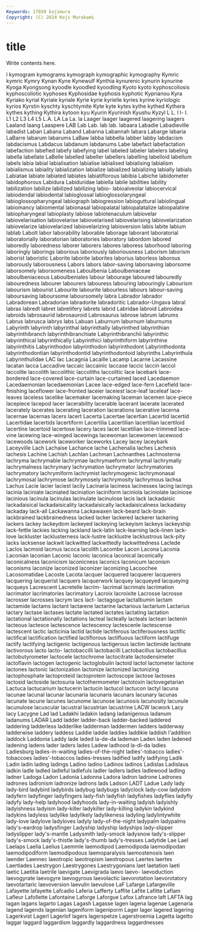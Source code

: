 ```yaml
---
Keywords: 17659 kojimura
Copyright: (C) 2024 Koji Murakami
---
```


# title

Write contents here.



l kymogram kymograms kymograph kymographic kymography Kymric
kymric Kymry Kynan Kyne Kynewulf Kynthia kynurenic kynurin kynurine Kyoga
Kyongsong kyoodle kyoodled kyoodling Kyoto kyoto kyphoscoliosis kyphoscoliotic kyphoses Kyphosidae
kyphosis kyphotic Kyprianou Kyra Kyriako kyrial Kyriale kyriale Kyrie kyrie
kyrielle kyries kyrine kyriologic kyrios Kyrstin kyschty kyschtymite Kyte kyte
kytes kythe kythed Kythera kythes kything Kythira kytoon kyu Kyurin
Kyurinish Kyushu Kyzyl L L. l l- l. L1 L2
L3 L4 L5 L.A. LA La La. la Laager laager
laagered laagering laagers Laaland laang Laaspere LAB Lab Lab. lab
lab. labaara Labadie Labadieville labadist Laban Labana Laband Labanna Labannah
labara Labarge labaria LaBarre labarum labarums LaBaw labba labbella labber
labby labdacism labdacismus Labdacus labdanum labdanums Labe labefact labefactation labefaction
labefied labefy labefying label labeled labeler labelers labeling labella labellate
LaBelle labelled labeller labellers labelling labelloid labellum labels labia labial
labialisation labialise labialised labialising labialism labialismus labiality labialization labialize labialized
labializing labially labials Labiatae labiate labiated labiates labiatiflorous labibia Labiche
labidometer labidophorous Labidura Labiduridae labiella labile labilities lability labilization labilize
labilized labilizing labio- labioalveolar labiocervical labiodendal labiodental labioglossal labioglossolaryngeal labioglossopharyngeal
labiograph labiogression labioguttural labiolingual labiomancy labiomental labionasal labiopalatal labiopalatalize labiopalatine
labiopharyngeal labioplasty labiose labiotenaculum labiovelar labiovelarisation labiovelarise labiovelarised labiovelarising labiovelarization
labiovelarize labiovelarized labiovelarizing labioversion labis labite labium lablab Labolt labor
laborability laborable laborage laborant laboratorial laboratorially laboratorian laboratories laboratory labordom
labored laboredly laboredness laborer laborers labores laboress laborhood laboring laboringly
laborings laborious laboriously laboriousness Laborism laborism laborist laboristic Laborite laborite
laborites laborius laborless laborous laborously laborousness Labors labors labor-saving laborsaving
laborsome laborsomely laborsomeness Laboulbenia Laboulbeniaceae laboulbeniaceous Laboulbeniales labour labourage laboured
labouredly labouredness labourer labourers labouress labouring labouringly Labourism labourism labourist
Labourite labourite labourless labours labour-saving laboursaving laboursome laboursomely labra Labrador
labrador Labradorean Labradorian labradorite labradoritic Labrador-Ungava labral labras labredt labret
labretifery labrets labrid Labridae labroid Labroidea labroids labrosaurid labrosauroid Labrosaurus
labrose labrum labrums Labrus labrusca labrys labs Labuan Laburnum laburnum
laburnums Labyrinth labyrinth labyrinthal labyrinthally labyrinthed labyrinthian labyrinthibranch labyrinthibranchiate Labyrinthibranchii
labyrinthic labyrinthical labyrinthically Labyrinthici labyrinthiform labyrinthine labyrinthitis Labyrinthodon labyrinthodon labyrinthodont
Labyrinthodonta labyrinthodontian labyrinthodontid labyrinthodontoid labyrinths Labyrinthula Labyrinthulidae LAC lac Lacagnia
Lacaille Lacamp Lacarne Lacassine lacatan lacca Laccadive laccaic laccainic laccase
laccic laccin laccol laccolite laccolith laccolithic laccoliths laccolitic lace lacebark
lace-bordered lace-covered lace-curtain lace-curtained laced Lacedaemon Lacedaemonian lacedaemonian Lacee lace-edged
lace-fern Lacefield lace-finishing laceflower lace-fronted laceier laceiest lace-leaf laceleaf lace-leaves
laceless lacelike lacemaker lacemaking laceman lacemen lace-piece lacepiece lacepod lacer
lacerability lacerable lacerant lacerate lacerated lacerately lacerates lacerating laceration lacerations
lacerative lacerna lacernae lacernas lacers lacert Lacerta Lacertae lacertian Lacertid
lacertid Lacertidae lacertids lacertiform Lacertilia Lacertilian lacertilian lacertiloid lacertine lacertoid
lacertose lacery laces lacet lacetilian lace-trimmed lace-vine lacewing lace-winged lacewings
lacewoman lacewomen lacewood lacewoods lacework laceworker laceworks Lacey lacey laceybark
Laceyville Lach Lachaise Lachance lache Lachenalia laches Lachesis lachesis Lachine
Lachish Lachlan Lachman Lachnanthes Lachnosterna lachryma lachrymable lachrymae lachrymaeform lachrymal
lachrymally lachrymalness lachrymary lachrymation lachrymator lachrymatories lachrymatory lachrymiform lachrymist lachrymogenic
lachrymonasal lachrymosal lachrymose lachrymosely lachrymosity lachrymous lachsa Lachus Lacie lacier
laciest lacily Lacinaria laciness lacinesses lacing lacings lacinia laciniate laciniated
laciniation laciniform laciniola laciniolate laciniose lacinious lacinula lacinulas lacinulate lacinulose
lacis lack lackadaisic lackadaisical lackadaisicality lackadaisically lackadaisicalness lackadaisy lackaday lack-all
Lackawanna Lackawaxen lack-beard lack-brain lackbrained lackbrainedness lacked lacker lackered lackerer
lackering lackers lackey lackeydom lackeyed lackeying lackeyism lackeys lackeyship lack-fettle
lackies lacking lackland lack-latin lack-learning lack-linen lack-love lackluster lacklusterness lack-lustre
lacklustre lacklustrous lack-pity lacks lacksense lackwit lackwitted lackwittedly lackwittedness Laclede
Laclos lacmoid lacmus lacoca lacolith Lacombe Lacon Lacona Laconia Laconian
laconian Laconic laconic laconica laconical laconically laconicalness laconicism laconicness laconics
laconicum laconism laconisms laconize laconized laconizer laconizing Lacoochee Lacosomatidae Lacoste
Lacota lacquer lacquered lacquerer lacquerers lacquering lacquerist lacquers lacquerwork lacquey
lacqueyed lacqueying lacqueys Lacrescent Lacretelle lacrim- lacrimal lacrimals lacrimation lacrimator
lacrimatories lacrimatory Lacroix lacroixite Lacrosse lacrosse lacrosser lacrosses lacrym lacs
lact- lactagogue lactalbumin lactam lactamide lactams lactant lactarene lactarine lactarious
lactarium Lactarius lactary lactase lactases lactate lactated lactates lactating lactation
lactational lactationally lactations lacteal lacteally lacteals lactean lactenin lacteous lactesce
lactescence lactescency lactescenle lactescense lactescent lactic lacticinia lactid lactide lactiferous
lactiferousness lactific lactifical lactification lactified lactiflorous lactifluous lactiform lactifuge lactify
lactifying lactigenic lactigenous lactigerous lactim lactimide lactinate lactivorous lacto lacto-
lactobaccilli lactobacilli Lactobacillus lactobacillus lactobutyrometer lactocele lactochrome lactocitrate lactodensimeter lactoflavin
lactogen lactogenic lactoglobulin lactoid lactol lactometer lactone lactones lactonic lactonization
lactonize lactonized lactonizing lactophosphate lactoproteid lactoprotein lactoscope lactose lactoses lactosid
lactoside lactosuria lactothermometer lactotoxin lactovegetarian Lactuca lactucarium lactucerin lactucin lactucol
lactucon lactyl lacuna lacunae lacunal lacunar lacunaria lacunaris lacunars lacunary
lacunas lacunate lacune lacunes lacunome lacunose lacunosis lacunosity lacunule lacunulose
lacuscular lacustral lacustrian lacustrine LACW lacwork Lacy lacy Lacygne Lad
lad Ladakhi ladakin ladang ladanigerous ladanum ladanums LADAR Ladd ladder
ladder-back ladder-backed laddered laddering ladderless ladderlike ladderman laddermen ladders ladderway
ladderwise laddery laddess Laddie laddie laddies laddikie laddish l'addition laddock
Laddonia Laddy lade laded la-de-da lademan Laden laden ladened ladening
ladens lader laders lades Ladew ladhood la-di-da ladies Ladiesburg ladies-in-waiting
ladies-of-the-night ladies'-tobacco ladies'-tobaccoes ladies'-tobaccos ladies-tresses ladified ladify ladifying Ladik Ladin
ladin lading ladings Ladino ladino Ladinos ladinos Ladislas Ladislaus ladkin
ladle ladled ladleful ladlefuls ladler ladlers ladles ladlewood ladling ladner
Ladoga Ladon Ladonia Ladonna Ladora ladron ladrone Ladrones ladrones ladronism
ladronize ladrons lads Ladson LADT Ladue Lady lady lady-bird ladybird
ladybirds ladybug ladybugs ladyclock lady-cow ladydom ladyfern ladyfinger ladyfingers lady-fish
ladyfish ladyfishes ladyflies ladyfly ladyfy lady-help ladyhood ladyhoods lady-in-waiting ladyish
ladyishly ladyishness ladyism lady-killer ladykiller lady-killing ladykin ladykind ladykins ladyless
ladylike ladylikely ladylikeness ladyling ladylintywhite lady-love ladylove ladyloves ladyly lady-of-the-night
ladypalm ladypalms lady's-eardrop ladysfinger Ladyship ladyship ladyships lady-slipper ladyslipper lady's-mantle
Ladysmith lady-smock ladysnow lady's-slipper lady's-smock lady's-thistle lady's-thumb lady's-tresses Ladytide Lae
Lael Laelaps Laelia Laelius Laemmle laemodipod Laemodipoda laemodipodan laemodipodiform laemodipodous
laemoparalysis laemostenosis laen laender Laennec laeotropic laeotropism laeotropous Laertes laertes
Laertiades Laestrygon Laestrygones Laestrygonians laet laetation laeti laetic Laetitia laetrile
laevigate Laevigrada laevo laevo- laevoduction laevogyrate laevogyre laevogyrous laevolactic laevorotation
laevorotatory laevotartaric laevoversion laevulin laevulose LaF Lafarge Lafargeville Lafayette lafayette
Lafcadio Laferia Lafferty Laffite Lafite Lafitte Laflam Lafleur Lafollette Lafontaine
Laforge Laforgue Lafox Lafrance laft LAFTA lag lagan lagans lagarto
Lagas Lagash Lagasse lagen lagena lagenae Lagenaria lagend lagends lagenian
lageniform lageniporm Lager lager lagered lagering Lagerkvist Lagerl Lagerlof lagers
lagerspetze Lagerstroemia Lagetta lagetto laggar laggard laggardism laggardly laggardness laggardnesses
